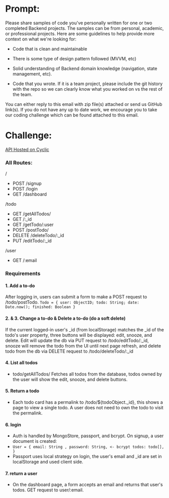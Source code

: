 # Prompt:

Please share samples of code you've personally written for one or two completed Backend projects. The samples can be from personal, academic, or professional projects. Here are some guidelines to help provide more context on what we're looking for:

- Code that is clean and maintainable

- There is some type of design pattern followed (MVVM, etc)

- Solid understanding of Backend domain knowledge (navigation, state management, etc).

- Code that you wrote. If it is a team project, please include the git history with the repo so we can clearly know what you worked on vs the rest of the team.

You can either reply to this email with zip file(s) attached or send us GitHub link(s). If you do not have any up to date work, we encourage you to take our coding challenge which can be found attached to this email.

# Challenge:

[ API Hosted on Cyclic](https://backend-for-rl.cyclic.app/)

### All Routes:

/
+ POST /signup
+ POST /login
+ GET /dashboard

/todo 
  + GET /getAllTodos/ 
  + GET /:_id 
  + GET /getTodo/:user 
  + POST /postTodo/ 
  + DELETE /deleteTodo/:_id 
  + PUT /editTodo/:_id
  
/user
  + GET /:email

### Requirements

#### 1. Add a to-do

After logging in, users can submit a form to make a POST request to /todo/postTodo.
`Todo = {
user: ObjectID;
todo: String;
date: Date.now();
finished: Boolean
}`

#### 2. & 3. Change a to-do & Delete a to-do (do a soft delete)

If the current logged-in user's _id (from localStorage) matches the _id of the todo's user property, three buttons will be displayed: edit, snooze, and delete. Edit will update the db via PUT request to /todo/editTodo/:_id, snooze will remove the todo from the UI until next page refresh, and delete todo from the db via DELETE request to /todo/deleteTodo/:_id

#### 4. List all todos

- todo/getAllTodos/ Fetches all todos from the database, todos owned by the user will show the edit, snooze, and delete buttons.

#### 5. Return a todo

- Each todo card has a permalink to /todo/${todoObject.\_id}, this shows a page to view a single todo. A user does not need to own the todo to visit the permalink.

#### 6. login

- Auth is handled by MongoStore, passport, and bcrypt. On signup, a user document is created:
- `User = {
  email: String ,
  password: String, <- bcrypt
  todos: todo[],
  }`
- Passport uses local strategy on login, the user's email and \_id are set in localStorage and used client side.

#### 7. return a user

- On the dashboard page, a form accepts an email and returns that user's todos. GET request to user/:email.
